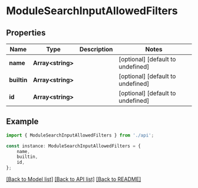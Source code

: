 # ModuleSearchInputAllowedFilters


## Properties

Name | Type | Description | Notes
------------ | ------------- | ------------- | -------------
**name** | **Array&lt;string&gt;** |  | [optional] [default to undefined]
**builtin** | **Array&lt;string&gt;** |  | [optional] [default to undefined]
**id** | **Array&lt;string&gt;** |  | [optional] [default to undefined]

## Example

```typescript
import { ModuleSearchInputAllowedFilters } from './api';

const instance: ModuleSearchInputAllowedFilters = {
    name,
    builtin,
    id,
};
```

[[Back to Model list]](../README.md#documentation-for-models) [[Back to API list]](../README.md#documentation-for-api-endpoints) [[Back to README]](../README.md)
